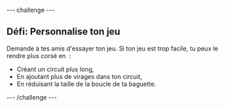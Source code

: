 --- challenge ---
## Défi: Personnalise ton jeu 

Demande à tes amis d'essayer ton jeu.
Si ton jeu est trop facile, tu peux le rendre plus corsé en &nbsp;:

+ Créant un circuit plus long,
+ En ajoutant plus de virages dans ton circuit,
+ En réduisant la taille de la boucle de ta baguette.


--- /challenge ---
